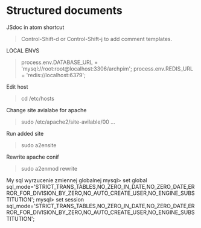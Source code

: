 # Structured documents

JSdoc in atom shortcut
> Control-Shift-d or Control-Shift-j to add comment templates.


LOCAL ENVS
> process.env.DATABASE_URL = 'mysql://root:root@localhost:3306/archpim';
> process.env.REDIS_URL = 'redis://localhost:6379';

Edit host 
> cd /etc/hosts

Change site avialabe for apache
> sudo /etc/apache2/site-avilable/00 ...

Run added site
> sudo a2ensite

Rewrite apache conif
> sudo a2enmod rewrite


My sql wyrzucenie zmiennej globalnej
mysql> set global sql_mode='STRICT_TRANS_TABLES,NO_ZERO_IN_DATE,NO_ZERO_DATE,ERROR_FOR_DIVISION_BY_ZERO,NO_AUTO_CREATE_USER,NO_ENGINE_SUBSTITUTION';
mysql> set session sql_mode='STRICT_TRANS_TABLES,NO_ZERO_IN_DATE,NO_ZERO_DATE,ERROR_FOR_DIVISION_BY_ZERO,NO_AUTO_CREATE_USER,NO_ENGINE_SUBSTITUTION';
